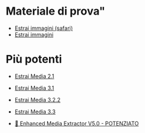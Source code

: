 #

# Materiale di prova"

- <a href="https://allegato118.github.io/Altro/linkedin_image_extractorSafari.html" target="_blank">Estrai immagini (safari)</a>
- <a href="https://allegato118.github.io/Altro/linkedin_image_extractor_OK.html" target="_blank">Estrai immagini</a>

# Più potenti
- <a href="https://allegato118.github.io/Altro/linkedin_image_extractor_v_2.1_OK.html" target="_blank">Estrai Media 2.1</a>
- <a href="https://allegato118.github.io/Altro/enhanced_media_extractor_V3.1.html" target="_blank">Estrai Media 3.1</a>
- <a href="https://allegato118.github.io/Altro/enhanced_media_extractor_carousel V3.2.2.html" target="_blank">Estrai Media 3.2.2</a>
- <a href="https://allegato118.github.io/Altro/enhanced_media_extractor_V3.3_noproxy.html" target="_blank">Estrai Media 3.3</a>

- <a href="https://allegato118.github.io/Altro/enhanced_media_extractor2.html" target="_blank">🚀 Enhanced Media Extractor V5.0 - POTENZIATO</a>
